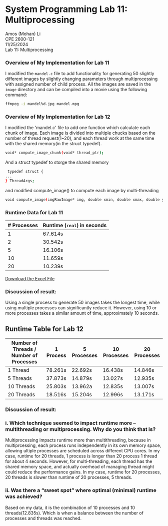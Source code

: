 # System Programming Lab 11: Multiprocessing
Amos (Mohan) Li  
CPE 2600-121  
11/25/2024  
Lab 11: Multiprocessing  

### Overview of My Implementation for Lab 11
I modified the `mandel.c` file to add functionality for generating 50 slightly different images by slightly changing parameters through multiprocessing with assigned number of child process.
All the images are saved in the `image` directory and can be compiled into a movie using the following command:  
```bash
ffmpeg -i mandel%d.jpg mandel.mpg
```

### Overview of My Implementation for Lab 12
I modified the 'mandel.c' file to add one function which calculate each chunk of image. Each image is divided into multiple chucks based on the number of thread request(1~20), and each thread work at the same time with the shared memory(in the struct typedef).
```bash
void* compute_image_chunk(void* thread_ptr);
```

And a struct typedef to storge the shared memory

```bash
 typedef struct {
...
} ThreadArgs;
```

and modified compute_image() to compute each image by multi-threading
```bash
void compute_image(imgRawImage* img, double xmin, double xmax, double ymin, double ymax, int max, int num_thread );
```

### Runtime Data for Lab 11

| # Processes | Runtime (`real`) in seconds |
|-------------|-----------------------------|
| 1           | 67.614s                     |
| 2           | 30.542s                     |
| 5           | 16.106s                     |
| 10          | 11.659s                     |
| 20          | 10.239s                     |

[Download the Excel File](./Runtime_Data.xlsx)

### Discussion of result:
Using a single process to generate 50 images takes the longest time, while using multiple processes can significantly reduce it. However, using 10 or more processes takes a similar amount of time, approximately 10 seconds.






## Runtime Table for Lab 12
| Number of Threads / Number of Processes | 1 Process | 5 Processes | 10 Processes | 20 Processes |
|-----------------------------------------|-----------|-------------|--------------|--------------|
| 1 Thread                                | 78.261s   | 22.692s     | 16.438s      | 14.846s      | 
| 5 Threads                               | 37.873s   | 14.879s     | 13.027s      | 12.935s      |
| 10 Threads                              | 25.803s   | 13.962a     | 12.835s      | 13.007s      |
| 20 Threads                              | 18.516s   | 15.204s     | 12.996s      | 13.171s      |

### Discussion of result:

### i. Which technique seemed to impact runtime more – multithreading or multiprocessing. Why do you think that is?
Multiprocessing impacts runtime more than multithreading, because in multiprcessing, each process runs independently in its own memory space, allowing ultiple processes are scheduled across different CPU cores. In my case, runtime for 20 threads, 1 process is longer than 20 process 1 thread for about 4 seconds.
However, for multi-threading, each thread has the shared memory space, and actually overhead of managing thread might could reduce the performance gains. In my case, runtime for 20 processes, 20 threads is slower than runtime of 20 processes, 5 threads.

### ii. Was there a “sweet spot” where optimal (minimal) runtime was achieved?
Based on my data, it is the combination of 10 processes and 10 threads(12.835s). Which is when a balance between the number of processes and threads was reached.
